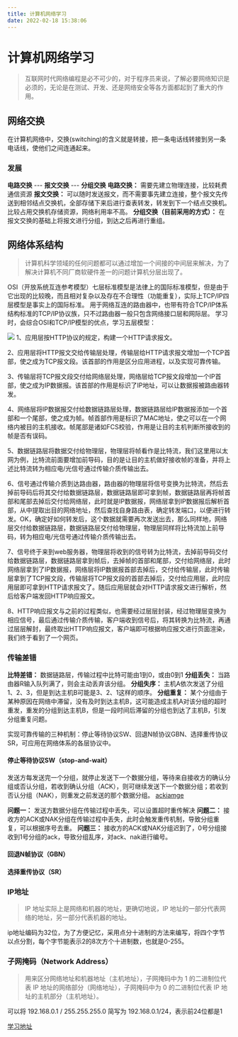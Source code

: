 ```yaml
---
title: 计算机网络学习
date: 2022-02-18 15:38:06
---
```



# 计算机网络学习
> 互联网时代网络编程是必不可少的，对于程序员来说，了解必要网络知识是必须的，无论是在测试、开发、还是网络安全等各方面都起到了重大的作用。

## 网络交换
在计算机网络中，交换(switching)的含义就是转接，把一条电话线转接到另一条电话线，使他们之间连通起来。
### 发展
**电路交换**  --- **报文交换** --- **分组交换**
**电路交换：** 需要先建立物理连接，比较耗费通信资源
**报文交换：** 可以随时发送报文，而不需要事先建立连接，整个报文先传送到相邻结点交换机，全部存储下来后进行查表转发，转发到下一个结点交换机。比较占用交换机存储资源，网络利用率不高。
**分组交换（目前采用的方式）：** 在报文交换的基础上将报文进行分组，到达之后再进行重组。


## 网络体系结构
> 计算机科学领域的任何问题都可以通过增加一个间接的中间层来解决，为了解决计算机不同厂商软硬件差一的问题计算机分层出现了。

OSI（开放系统互连参考模型）七层标准模型是法律上的国际标准模型，但是由于它出现的比较晚，而且相对复杂以及存在不合理性（功能重复），实际上TCP/IP四层模型是事实上的国际标准。
用于网络互连的路由器中，也带有符合TCP/IP体系结构标准的TCP/IP协议族，只不过路由器一般只包含网络接口层和网际层。
学习时，会综合OSI和TCP/IP模型的优点，学习五层模型：

![](https://mmbiz.qpic.cn/mmbiz_png/Ta8IaFW1v1cYpYE0Sj56FxHNGTAm1CVCyYmP4ia58AYLNBwVjEKVzK9gxWjHnmMG4GNhyqLibMbob36KSY5ZLBvA/640?wx_fmt=png&wxfrom=5&wx_lazy=1&wx_co=1)
1、应用层按HTTP协议的规定，构建一个HTTP请求报文。

2、应用层将HTTP报文交给传输层处理，传输层给HTTP请求报文增加一个TCP首部，使之成为TCP报文段。该首部的作用是区分应用进程，以及实现可靠传输。

3、传输层将TCP报文段交付给网络层处理，网络层给TCP报文段增加一个IP首部，使之成为IP数据报。该首部的作用是标识了IP地址，可以让数据报被路由器转发。

4、网络层将IP数据报交付给数据链路层处理，数据链路层给IP数据报添加一个首部和一个尾部，使之成为帧。帧首部作用是标识了MAC地址，使之可以在一个网络内被目的主机接收。帧尾部是诸如FCS校验，作用是让目的主机判断所接收到的帧是否有误码。

5、数据链路层将数据交付给物理层，物理层将帧看作是比特流，我们这里用以太网为例，比特流前面要增加前导码，目的是让目的主机做好接收帧的准备，并将上述比特流转为相应电/光信号通过传输介质传输出去。

6、信号通过传输介质到达路由器，路由器的物理层将信号变换为比特流，然后去掉前导码后将其交付给数据链路层，数据链路层即可拿到帧，数据链路层再将帧首部和尾部去掉后交付给网络层，此时就是IP数据报，网络层拿到IP数据报后解析首部，从中提取出目的网络地址，然后查找自身路由表，确定转发端口，以便进行转发。OK，确定好如何转发后，这个数据就需要再次发送出去，那么同样地，网络层交付给数据链路层，数据链路层交付给物理层，物理层同样将比特流加上前导码，转为相应电/光信号通过传输介质传输出去。

7、信号终于来到web服务器，物理层将收到的信号转为比特流，去掉前导码交付给数据链路层，数据链路层拿到帧后，去掉帧的首部和尾部，交付给网络层，此时网络层拿到了IP数据报，网络层将IP数据报首部去掉后，交付给传输层，此时传输层拿到了TCP报文段，传输层将TCP报文段的首部去掉后，交付给应用层，此时应用层即可拿到HTTP请求报文了。随后应用层就会对HTTP请求报文进行解析，然后给客户端发回HTTP响应报文。

8、HTTP响应报文与之前的过程类似，也需要经过层层封装，经过物理层变换为相应信号，最后通过传输介质传输，客户端收到信号后，将其转换为比特流，再通过层层解封，最终取出HTTP响应报文，客户端即可根据响应报文进行页面渲染，我们终于看到了一个网页。


### 传输差错
**比特差错：** 数据链路层，传输过程中比特可能由1到0，或由0到1
**分组丢失：** 当路由器R输入队列满了，则会主动丢弃该分组。
**分组失序：** 主机A依次发送了分组1、2、3，但是到达主机B可能是3、2、1这样的顺序。
**分组重复：** 某个分组由于某种原因在网络中滞留，没有及时到达主机B，这可能造成主机A对该分组的超时重发，重发的分组到达主机B，但是一段时间后滞留的分组也到达了主机B，引发分组重复问题。

实现可靠传输的三种机制：停止等待协议SW、回退N帧协议GBN、选择重传协议SR，可应用在网络体系的各层协议中。

#### 停止等待协议SW（stop-and-wait）
发送方每发送完一个分组，就停止发送下一个数据分组，等待来自接收方的确认分组或否认分组，若收到确认分组（ACK），则可继续发送下一个数据分组；若收到否认分组（NAK），则重发之前发送的那个数据分组。
[ackiamge]()

**问题一：** 发送方数据分组在传输过程中丢失，可以设置超时重传解决
**问题二：** 接收方的ACK或NAK分组在传输过程中丢失，此时会触发重传机制，导致分组重复，可以根据序号去重。
**问题三：** 接收方的ACK或NAK分组迟到了，0号分组接收到1号分组的ack，导致分组乱序，对ack、nak进行编号。


#### 回退N帧协议（GBN）
#### 选择重传协议（SR）

### IP地址
> IP 地址实际上是网络和机器的地址，更确切地说，IP 地址的一部分代表网络的地址，另一部分代表机器的地址。

ip地址编码为32位，为了方便记忆，采用点分十进制的方法来编写，将四个字节以点分割，每个字节能表示2的8次方个十进制数，也就是0-255。

### 子网掩码（Network Address）
> 用来区分网络地址和机器地址（主机地址），子网掩码中为 1 的二进制位代表 IP 地址的网络部分（网络地址），子网掩码中为 0 的二进制位代表 IP 地址的主机部分（主机地址）。

可以将 192.168.0.1 / 255.255.255.0 简写为 192.168.0.1/24，表示前24位都是1






[学习地址](https://mp.weixin.qq.com/s/aVzrtPpy2tri3EFdWTJNcQ)



















